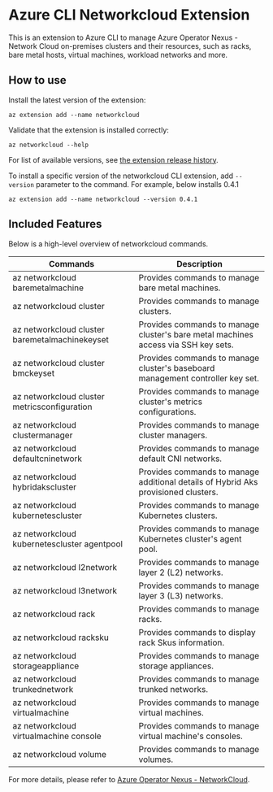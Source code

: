 # Azure CLI Networkcloud Extension #
This is an extension to Azure CLI to manage Azure Operator Nexus - Network Cloud on-premises clusters and their resources, such as racks, bare metal hosts, virtual machines, workload networks and more.

## How to use ##

Install the latest version of the extension:

```
az extension add --name networkcloud
```

Validate that the extension is installed correctly:

```
az networkcloud --help
```

For list of available versions, see [the extension release history][az-cli-networkcloud-cli-versions].

To install a specific version of the networkcloud CLI extension, add `--version` parameter to the command. For example, below installs 0.4.1

```
az extension add --name networkcloud --version 0.4.1
```

## Included Features ##

Below is a high-level overview of networkcloud commands.

| Commands                                       | Description                                                                        |
|------------------------------------------------|------------------------------------------------------------------------------------|
| az networkcloud baremetalmachine               | Provides commands to manage bare metal machines.                                   |
| az networkcloud cluster                        | Provides commands to manage clusters.                                              |
| az networkcloud cluster baremetalmachinekeyset | Provides commands to manage cluster's bare metal machines access via SSH key sets. |
| az networkcloud cluster bmckeyset              | Provides commands to manage cluster's baseboard management controller key set.     |
| az networkcloud cluster metricsconfiguration   | Provides commands to manage cluster's metrics configurations.                      |
| az networkcloud clustermanager                 | Provides commands to manage cluster managers.                                      |
| az networkcloud defaultcninetwork              | Provides commands to manage default CNI networks.                                  |
| az networkcloud hybridakscluster               | Provides commands to manage additional details of Hybrid Aks provisioned clusters. |
| az networkcloud kubernetescluster              | Provides commands to manage Kubernetes clusters.                                   |
| az networkcloud kubernetescluster agentpool    | Provides commands to manage Kubernetes cluster's agent pool.                       |
| az networkcloud l2network                      | Provides commands to manage layer 2 (L2) networks.                                 |
| az networkcloud l3network                      | Provides commands to manage layer 3 (L3) networks.                                 |
| az networkcloud rack                           | Provides commands to manage racks.                                                 |
| az networkcloud racksku                        | Provides commands to display rack Skus information.                                |
| az networkcloud storageappliance               | Provides commands to manage storage appliances.                                    |
| az networkcloud trunkednetwork                 | Provides commands to manage trunked networks.                                      |
| az networkcloud virtualmachine                 | Provides commands to manage virtual machines.                                      |
| az networkcloud virtualmachine console         | Provides commands to manage virtual machine's consoles.                            |
| az networkcloud volume                         | Provides commands to manage volumes.                                               |

For more details, please refer to [Azure Operator Nexus - NetworkCloud][networkcloud-microsoft-learn].


<!-- LINKS - External -->
[networkcloud-microsoft-learn]: https://learn.microsoft.com/en-us/azure/operator-nexus/

[az-cli-networkcloud-cli-versions]: https://github.com/Azure/azure-cli-extensions/blob/main/src/networkcloud/HISTORY.rst
